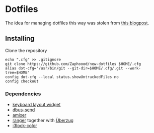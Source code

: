 # Dotfiles
The idea for managing dotfiles this way was stolen from [this blogpost](https://www.ackama.com/what-we-think/the-best-way-to-store-your-dotfiles-a-bare-git-repository-explained/).

## Installing
Clone the repository
```
echo ".cfg" >> .gitignore
git clone https://github.com/Zaphoood/new-dotfiles $HOME/.cfg
alias dot-cfg='/usr/bin/git --git-dir=$HOME/.cfg/.git --work-tree=$HOME'
config dot-cfg --local status.showUntrackedFiles no
config checkout
```

### Dependencies
 * [keyboard layout widget](https://github.com/echuraev/keyboard_layout)
 * [dbus-send](https://linux.die.net/man/1/dbus-send)
 * [amixer](https://linux.die.net/man/1/amixer)
 * [ranger](https://github.com/ranger/ranger) together with [Überzug](https://github.com/seebye/ueberzug)
 * [i3lock-color](https://github.com/Raymo111/i3lock-color)
